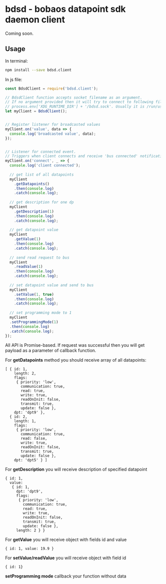 # bdsd - bobaos datapoint sdk daemon client

Coming soon.

## Usage

In terminal:
```bash
npm install --save bdsd.client
```

In js file:

```js
const BdsdClient = require('bdsd.client');

// BdsdClient function accepts socket filename as an argument. 
// If no argument provided then it will try to connect to following file:
// process.env['XDG_RUNTIME_DIR'] + '/bdsd.sock'. Usually it is /run/user/1000/bdsd.sock.
let myClient = BdsdClient();


// Register listener for broadcasted values
myClient.on('value', data => {
  console.log('broadcasted value', data);
});


// Listener for connected event. 
// Triggers when client connects and receive 'bus connected' notification
myClient.on('connect', _ => {
  console.log('client connected');
  
  // get list of all datapoints
  myClient
    .getDatapoints()
    .then(console.log)
    .catch(console.log);
  
  // get description for one dp
  myClient
    .getDescription(1)
    .then(console.log)
    .catch(console.log);
  
  // get datapoint value
  myClient
    .getValue(1)
    .then(console.log)
    .catch(console.log);
  
  // send read request to bus
  myClient
    .readValue(1)
    .then(console.log)
    .catch(console.log);
  
  // set datapoint value and send to bus
  myClient
    .setValue(1, true)
    .then(console.log)
    .catch(console.log);
 
  // set programming mode to 1
  myClient
  .setProgrammingMode(1)
  .then(console.log)
  .catch(console.log);
});
```

All API is Promise-based. If request was successful then you will get payload as a parameter of callback function.

For **getDatapoints** method you should receive array of all datapoints:

```
[ { id: 1,
    length: 2,
    flags:
     { priority: 'low',
       communication: true,
       read: true,
       write: true,
       readOnInit: false,
       transmit: true,
       update: false },
    dpt: 'dpt9' },
  { id: 2,
    length: 1,
    flags:
     { priority: 'low',
       communication: true,
       read: false,
       write: true,
       readOnInit: false,
       transmit: true,
       update: false },
    dpt: 'dpt5' } ]
```

For **getDescription** you will receive description of specified datapoint

```
{ id: 1,
  value:
   { id: 1,
     dpt: 'dpt9',
     flags:
      { priority: 'low',
        communication: true,
        read: true,
        write: true,
        readOnInit: false,
        transmit: true,
        update: false },
     length: 2 } }
```

For **getValue** you will receive object with fields id and value

```
{ id: 1, value: 19.9 }
```

For **setValue/readValue** you will receive object with field id

```
{ id: 1}
```

**setProgramming mode** callback your function without data